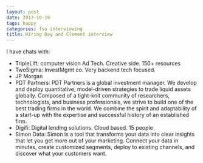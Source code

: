 ```yaml
---
layout: post
date: 2017-10-19
tags: happy
categories: fsa interviewing
title: Hiring Day and Clement interview
---
```


I have chats with:

- TripleLift: computer vision Ad Tech. Creative side. 150+ resources
- TwoSigma:  InvestMgmt co. Very backend tech focused. 
- JP Morgan
- PDT Partners: PDT Partners is a global investment manager. We develop and deploy quantitative, model-driven strategies to trade liquid assets globally. Composed of a tight-knit community of researchers, technologists, and business professionals, we strive to build one of the best trading firms in the world. We combine the spirit and adaptability of a start-up with the expertise and successful history of an established firm.
- Digifi:  Digital lending solutions. Cloud based. 15 people
- Simon Data: Simon is a tool that transforms your data into clear insights that let you get more out of your marketing. Connect your data in minutes, create customized segments, deploy to existing channels, and discover what your customers want.
